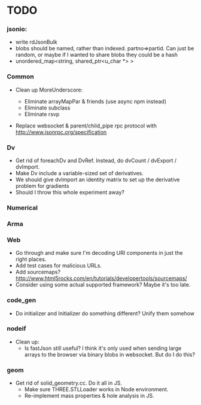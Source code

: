 # TODO

### jsonio:
  - write rdJsonBulk
  - blobs should be named, rather than indexed. partno=>partid. Can just be random, or maybe if I wanted to share blobs they could be a hash
  -   unordered_map<string, shared_ptr<u_char *> >
  

### Common

  * Clean up MoreUnderscore:
    - Eliminate arrayMapPar & friends (use async npm instead)
    - Eliminate subclass
    - Eliminate rsvp

  * Replace websocket & parent/child_pipe rpc protocol with http://www.jsonrpc.org/specification

### Dv

  * Get rid of foreachDv and DvRef. Instead, do dvCount / dvExport / dvImport.
  * Make Dv include a variable-sized set of derivatives.
  * We should give dvImport an identity matrix to set up the derivative problem for gradients
  * Should I throw this whole experiment away?

### Numerical

### Arma

### Web

 * Go through and make sure I'm decoding URI components in just the right places.
 * Add test cases for malicious URLs.
 * Add sourcemaps?   http://www.html5rocks.com/en/tutorials/developertools/sourcemaps/
 * Consider using some actual supported framework? Maybe it's too late.

### code_gen

 * Do initializer and Initializer do something different? Unify them somehow

### nodeif

* Clean up:
   - Is fastJson still useful? I think it's only used when sending large arrays to the browser via binary blobs in websocket. But do I do this?

### geom

 * Get rid of solid_geometry.cc. Do it all in JS.
   - Make sure THREE.STLLoader works in Node environment.
   - Re-implement mass properties & hole analysis in JS.
